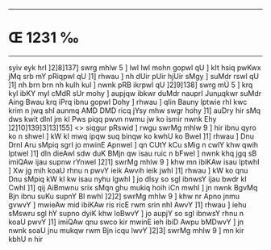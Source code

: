 ___
# Œ 1231 ‰
---
syiv eyk hrI ]2]8]137] swrg mhlw 5 ] lwl lwl mohn gopwl qU ]
kIt hsiq pwKwx jMq srb mY pRiqpwl qU ]1] rhwau ] nh dUir pUir hjUir
sMgy ] suMdr rswl qU ]1] nh brn brn nh kulh kul ] nwnk pRB
ikrpwl qU ]2]9]138] swrg mÚ 5 ] krq kyl ibKY myl cMdR sUr mohy ]
aupjqw ibkwr duMdr nauprI Junµqkwr suMdr Aing Bwau krq iPrq ibnu
gopwl Dohy ] rhwau ] qIin Bauny lptwie rhI kwc krim n jwq shI
aunmq AMD DMD ricq jYsy mhw swgr hohy ]1] auDry hir sMq dws kwit
dInI jm kI Pws piqq pwvn nwmu jw ko ismir nwnk Ehy
]2]10]139]3]13]155]
<> siqgur pRswid ] rwgu swrMg mhlw 9 ] hir ibnu qyro ko n shweI ]
kW kI mwq ipqw suq binqw ko kwhU ko BweI ]1] rhwau ] Dnu DrnI Aru
sMpiq sgrI jo mwinE ApnweI ] qn CUtY kCu sMig n cwlY khw qwih
lptweI ]1] dIn dieAwl sdw duK BMjn qw isau ruic n bFweI ] nwnk
khq jgq sB imiQAw ijau supnw rYnweI ]2]1] swrMg mhlw 9 ] khw
mn ibiKAw isau lptwhI ] Xw jg mih koaU rhnu n pwvY ieik Awvih
ieik jwhI ]1] rhwau ] kW ko qnu Dnu sMpiq kW kI kw isau nyhu lgwhI ]
jo dIsy so sgl ibnwsY ijau bwdr kI CwhI ]1] qij AiBmwnu srix sMqn
ghu mukiq hoih iCn mwhI ] jn nwnk BgvMq Bjn ibnu suKu supnY BI nwhI
]2]2] swrMg mhlw 9 ] khw nr Apno jnmu gvwvY ] mwieAw mid
ibiKAw ris ricE rwm srin nhI AwvY ]1] rhwau ] iehu sMswru sgl hY
supno dyiK khw loBwvY ] jo aupjY so sgl ibnwsY rhnu n koaU pwvY ]1]
imiQAw qnu swco kir mwinE ieh ibiD Awpu bMDwvY ] jn nwnk soaU jnu
mukqw rwm Bjn icqu lwvY ]2]3] swrMg mhlw 9 ] mn kir kbhU n hir
####
